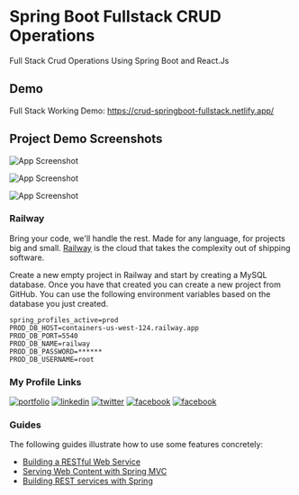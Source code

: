 # Spring Boot Fullstack CRUD Operations

Full Stack Crud Operations Using Spring Boot and React.Js

## Demo

Full Stack Working Demo: https://crud-springboot-fullstack.netlify.app/

## Project Demo Screenshots

![App Screenshot](https://github.com/TawhidKomol/crud-using-spring-boot-reactjs/blob/main/src/screenshot/Screenshot%202023-02-22%20234149.png?raw=true)

![App Screenshot](https://github.com/TawhidKomol/crud-using-spring-boot-reactjs/blob/main/src/screenshot/Screenshot%202023-02-22%20234732.png?raw=true)

![App Screenshot](https://github.com/TawhidKomol/crud-using-spring-boot-reactjs/blob/main/src/screenshot/Screenshot%202023-02-22%20234813.png?raw=true)



### Railway

Bring your code, we'll handle the rest. Made for any language, for projects big and small. [Railway](https://railway.app/)
is the cloud that takes the complexity out of shipping software.

Create a new empty project in Railway and start by creating a MySQL database. Once you have that created you can create
a new project from GitHub. You can use the following environment variables based on the database you just created.

```properties
spring_profiles_active=prod
PROD_DB_HOST=containers-us-west-124.railway.app
PROD_DB_PORT=5540
PROD_DB_NAME=railway
PROD_DB_PASSWORD=******
PROD_DB_USERNAME=root
```

###  My Profile Links
[![portfolio](https://img.shields.io/badge/portfolio-000?style=for-the-badge&logo=ko-fi&logoColor=white)](https://tawhidkomol.github.io/Portfolio/index.html)
[![linkedin](https://img.shields.io/badge/linkedin-0A66C2?style=for-the-badge&logo=linkedin&logoColor=white)](https://www.linkedin.com/in/tawhid-komol-88a43b1a0//)
[![twitter](https://img.shields.io/badge/twitter-1DA1F2?style=for-the-badge&logo=twitter&logoColor=white)](https://twitter.com/TawhidKomol/)
[![facebook](https://img.shields.io/badge/facebook-1DA1F2?style=for-the-badge&logo=facebook&logoColor=white)](https://www.facebook.com/towhid.komol/)
[![facebook](https://img.shields.io/badge/instagram-1DA1F2?style=for-the-badge&logo=instagram&logoColor=white)](https://www.instagram.com/towhid_komol/)

### Guides
The following guides illustrate how to use some features concretely:

* [Building a RESTful Web Service](https://spring.io/guides/gs/rest-service/)
* [Serving Web Content with Spring MVC](https://spring.io/guides/gs/serving-web-content/)
* [Building REST services with Spring](https://spring.io/guides/tutorials/rest/)

